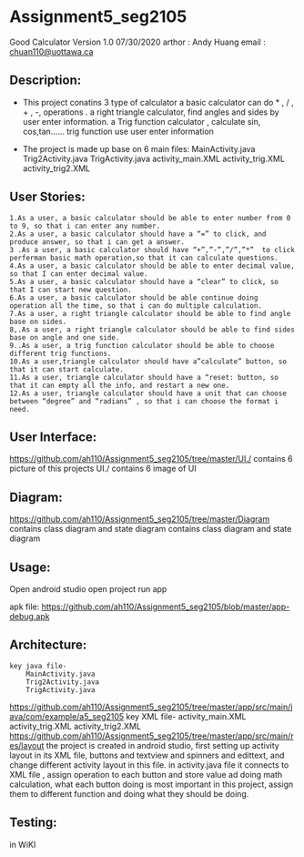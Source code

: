 # Assignment5_seg2105
Good Calculator Version 1.0 07/30/2020
arthor : Andy Huang
email : chuan110@uottawa.ca

Description:
------------
  - This project conatins 3 type of calculator 
    a basic calculator can do * , / , + , -, operations .
    a right triangle calculator, find angles and sides by user enter information.
    a Trig function calculator , calculate sin, cos,tan...... trig function use user enter information

- The project is made up base on 6 main files:
	MainActivity.java
	Trig2Activity.java
	TrigActivity.java
	activity_main.XML
	activity_trig.XML
	activity_trig2.XML

User Stories:
-----------------
	1.As a user, a basic calculator should be able to enter number from 0 to 9, so that i can enter any number.
	2.As a user, a basic calculator should have a “=” to click, and produce answer, so that i can get a answer.
	3 .As a user, a basic calculator should have “+”,”-”,”/”,”*”  to click perferman basic math operation,so that it can calculate questions.
	4.As a user, a basic calculator should be able to enter decimal value, so that I can enter decimal value.
	5.As a user, a basic calculator should have a “clear” to click, so that I can start new question.
	6.As a user, a basic calculator should be able continue doing operation all the time, so that i can do multiple calculation.
	7.As a user, a right triangle calculator should be able to find angle base on sides.
	8,.As a user, a right triangle calculator should be able to find sides base on angle and one side.
	9..As a user, a trig function calculator should be able to choose different trig functions. 
	10.As a user,triangle calculator should have a”calculate” button, so that it can start calculate.
	11.As a user, triangle calculator should have a “reset: button, so that it can empty all the info, and restart a new one.
	12.As a user, triangle calculator should have a unit that can choose between “degree” and “radians” , so that i can choose the format i need.
User Interface:
--------------
https://github.com/ah110/Assignment5_seg2105/tree/master/UI./
contains 6 picture of this projects UI./
contains 6 image of UI 

Diagram:
--------
https://github.com/ah110/Assignment5_seg2105/tree/master/Diagram
contains class diagram and state diagram
contains class diagram and state diagram

Usage:
-------
Open android studio
open project
run app

apk file:
https://github.com/ah110/Assignment5_seg2105/blob/master/app-debug.apk


Architecture:
----------------
	key java file-
		MainActivity.java
		Trig2Activity.java
		TrigActivity.java
https://github.com/ah110/Assignment5_seg2105/tree/master/app/src/main/java/com/example/a5_seg2105
	key XML file-
		activity_main.XML
		activity_trig.XML
		activity_trig2.XML
https://github.com/ah110/Assignment5_seg2105/tree/master/app/src/main/res/layout
	the project is created in android studio, first setting up activity layout in its XML file, buttons and textview and spinners and edittext, and change different activity layout in this file.
in activity.java file it connects to XML file , assign operation to each button and store value ad doing math calculation, what each button doing is most important in this project, assign them to different function and doing what they should be doing.
	
Testing:
----------
in WiKI

